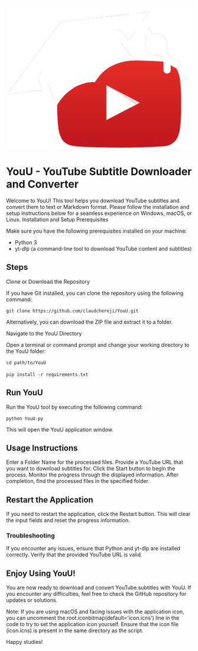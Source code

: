 ![YouU Logo](https://github.com/claudchereji/YouU/blob/main/512x512.png?raw=true)



# YouU - YouTube Subtitle Downloader and Converter

Welcome to YouU! This tool helps you download YouTube subtitles and convert them to text or Markdown format. Please follow the installation and setup instructions below for a seamless experience on Windows, macOS, or Linux.
Installation and Setup
Prerequisites


Make sure you have the following prerequisites installed on your machine:

  - Python 3
  - yt-dlp (a command-line tool to download YouTube content and subtitles)

## Steps

Clone or Download the Repository

If you have Git installed, you can clone the repository using the following command:

    git clone https://github.com/claudchereji/YouU.git

Alternatively, you can download the ZIP file and extract it to a folder.

Navigate to the YouU Directory

Open a terminal or command prompt and change your working directory to the YouU folder:

```
cd path/to/YouU

pip install -r requirements.txt
```

## Run YouU

Run the YouU tool by executing the following command:

```
python YouU.py
```

This will open the YouU application window.

## Usage Instructions
        
Enter a Folder Name for the processed files.
Provide a YouTube URL that you want to download subtitles for.
Click the Start button to begin the process.
Monitor the progress through the displayed information.
After completion, find the processed files in the specified folder.

## Restart the Application

If you need to restart the application, click the Restart button. This will clear the input fields and reset the progress information.

### Troubleshooting
If you encounter any issues, ensure that Python and yt-dlp are installed correctly.
Verify that the provided YouTube URL is valid.

## Enjoy Using YouU!

You are now ready to download and convert YouTube subtitles with YouU. If you encounter any difficulties, feel free to check the GitHub repository for updates or solutions.

Note: If you are using macOS and facing issues with the application icon, you can uncomment the root.iconbitmap(default='icon.icns') line in the code to try to set the application icon yourself. Ensure that the icon file (icon.icns) is present in the same directory as the script.

Happy studies!
